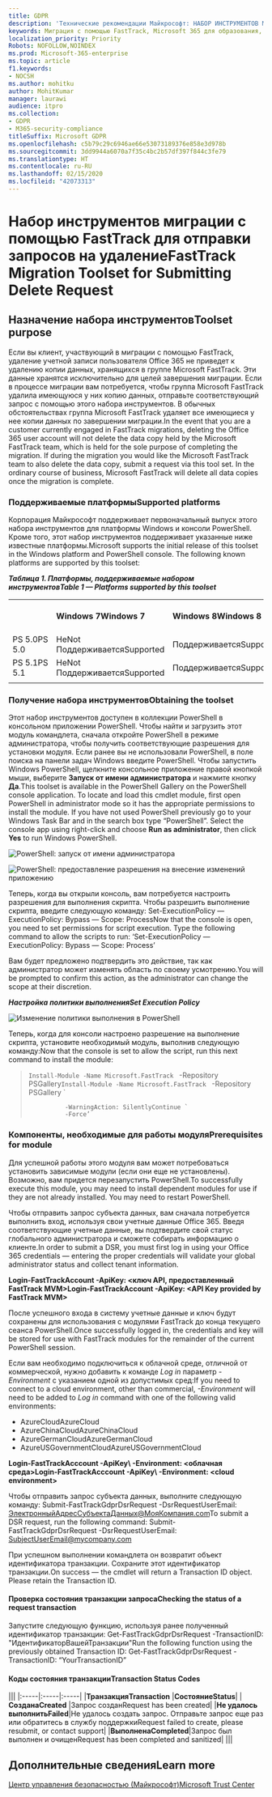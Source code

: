 ```yaml
---
title: GDPR
description: 'Технические рекомендации Майкрософт: НАБОР ИНСТРУМЕНТОВ МИГРАЦИИ С ПОМОЩЬЮ FASTTRACK ДЛЯ ОТПРАВКИ ЗАПРОСОВ НА УДАЛЕНИЕ'
keywords: Миграция с помощью FastTrack, Microsoft 365 для образования, документация по Microsoft 365, GDPR
localization_priority: Priority
Robots: NOFOLLOW,NOINDEX
ms.prod: Microsoft-365-enterprise
ms.topic: article
f1.keywords:
- NOCSH
ms.author: mohitku
author: MohitKumar
manager: laurawi
audience: itpro
ms.collection:
- GDPR
- M365-security-compliance
titleSuffix: Microsoft GDPR
ms.openlocfilehash: c5b79c29c6946ae66e53073189376e858e3d978b
ms.sourcegitcommit: 3dd9944a6070a7f35c4bc2b57df397f844c3fe79
ms.translationtype: HT
ms.contentlocale: ru-RU
ms.lasthandoff: 02/15/2020
ms.locfileid: "42073313"
---
```

# <a name="fasttrack-migration-toolset-for-submitting-delete-request"></a><span data-ttu-id="f2e06-104">Набор инструментов миграции с помощью FastTrack для отправки запросов на удаление</span><span class="sxs-lookup"><span data-stu-id="f2e06-104">FastTrack Migration Toolset for Submitting Delete Request</span></span>

## <a name="toolset-purpose"></a><span data-ttu-id="f2e06-105">Назначение набора инструментов</span><span class="sxs-lookup"><span data-stu-id="f2e06-105">Toolset purpose</span></span>

<span data-ttu-id="f2e06-p101">Если вы клиент, участвующий в миграции с помощью FastTrack, удаление учетной записи пользователя Office 365 не приведет к удалению копии данных, хранящихся в группе Microsoft FastTrack. Эти данные хранятся исключительно для целей завершения миграции. Если в процессе миграции вам потребуется, чтобы группа Microsoft FastTrack удалила имеющуюся у них копию данных, отправьте соответствующий запрос с помощью этого набора инструментов. В обычных обстоятельствах группа Microsoft FastTrack удаляет все имеющиеся у нее копии данных по завершении миграции.</span><span class="sxs-lookup"><span data-stu-id="f2e06-p101">In the event that you are a customer currently engaged in FastTrack migrations, deleting the Office 365 user account will not delete the data copy held by the Microsoft FastTrack team, which is held for the sole purpose of completing the migration. If during the migration you would like the Microsoft FastTrack team to also delete the data copy, submit a request via this tool set. In the ordinary course of business, Microsoft FastTrack will delete all data copies once the migration is complete.</span></span>

### <a name="supported-platforms"></a><span data-ttu-id="f2e06-109">Поддерживаемые платформы</span><span class="sxs-lookup"><span data-stu-id="f2e06-109">Supported platforms</span></span>
<span data-ttu-id="f2e06-p102">Корпорация Майкрософт поддерживает первоначальный выпуск этого набора инструментов для платформы Windows и консоли PowerShell. Кроме того, этот набор инструментов поддерживает указанные ниже известные платформы.</span><span class="sxs-lookup"><span data-stu-id="f2e06-p102">Microsoft supports the initial release of this  toolset in the Windows platform and PowerShell console. The following known platforms are supported by this toolset:</span></span>
 
<span data-ttu-id="f2e06-112">***Таблица 1. Платформы, поддерживаемые набором инструментов***</span><span class="sxs-lookup"><span data-stu-id="f2e06-112">***Table 1 — Platforms supported by this toolset***</span></span>
 
<!--start table here HEADER -->
 
|||||||
|:-----|:-----|:-----|:-----|:-----|:-----|
| |<span data-ttu-id="f2e06-113">**Windows 7**</span><span class="sxs-lookup"><span data-stu-id="f2e06-113">**Windows 7**</span></span>|<span data-ttu-id="f2e06-114">**Windows 8**</span><span class="sxs-lookup"><span data-stu-id="f2e06-114">**Windows 8**</span></span>|<span data-ttu-id="f2e06-115">**Windows 10**</span><span class="sxs-lookup"><span data-stu-id="f2e06-115">**Windows 10**</span></span>|<span data-ttu-id="f2e06-116">**Windows Server 2012**</span><span class="sxs-lookup"><span data-stu-id="f2e06-116">**Windows Server 2012**</span></span>|<span data-ttu-id="f2e06-117">**Windows Server 2016**</span><span class="sxs-lookup"><span data-stu-id="f2e06-117">**Windows Server 2016**</span></span>|
|<span data-ttu-id="f2e06-118">PS 5.0</span><span class="sxs-lookup"><span data-stu-id="f2e06-118">PS 5.0</span></span>|<span data-ttu-id="f2e06-119">Не</span><span class="sxs-lookup"><span data-stu-id="f2e06-119">Not</span></span><br/><span data-ttu-id="f2e06-120">Поддерживается</span><span class="sxs-lookup"><span data-stu-id="f2e06-120">Supported</span></span>|<span data-ttu-id="f2e06-121">Поддерживается</span><span class="sxs-lookup"><span data-stu-id="f2e06-121">Supported</span></span>|<span data-ttu-id="f2e06-122">Поддерживается</span><span class="sxs-lookup"><span data-stu-id="f2e06-122">Supported</span></span>|<span data-ttu-id="f2e06-123">Поддерживается</span><span class="sxs-lookup"><span data-stu-id="f2e06-123">Supported</span></span>|<span data-ttu-id="f2e06-124">Поддерживается</span><span class="sxs-lookup"><span data-stu-id="f2e06-124">Supported</span></span>|
|<span data-ttu-id="f2e06-125">PS 5.1</span><span class="sxs-lookup"><span data-stu-id="f2e06-125">PS 5.1</span></span>|<span data-ttu-id="f2e06-126">Не</span><span class="sxs-lookup"><span data-stu-id="f2e06-126">Not</span></span><br/><span data-ttu-id="f2e06-127">Поддерживается</span><span class="sxs-lookup"><span data-stu-id="f2e06-127">Supported</span></span>|<span data-ttu-id="f2e06-128">Поддерживается</span><span class="sxs-lookup"><span data-stu-id="f2e06-128">Supported</span></span>|<span data-ttu-id="f2e06-129">Поддерживается</span><span class="sxs-lookup"><span data-stu-id="f2e06-129">Supported</span></span>|<span data-ttu-id="f2e06-130">Поддерживается</span><span class="sxs-lookup"><span data-stu-id="f2e06-130">Supported</span></span>|<span data-ttu-id="f2e06-131">Поддерживается</span><span class="sxs-lookup"><span data-stu-id="f2e06-131">Supported</span></span>|
|||
 
<!-- end of table -->

### <a name="obtaining-the-toolset"></a><span data-ttu-id="f2e06-132">Получение набора инструментов</span><span class="sxs-lookup"><span data-stu-id="f2e06-132">Obtaining the toolset</span></span>

<span data-ttu-id="f2e06-p103">Этот набор инструментов доступен в коллекции PowerShell в консольном приложении PowerShell. Чтобы найти и загрузить этот модуль командлета, сначала откройте PowerShell в режиме администратора, чтобы получить соответствующие разрешения для установки модуля. Если ранее вы не использовали PowerShell, в поле поиска на панели задач Windows введите PowerShell. Чтобы запустить Windows PowerShell, щелкните консольное приложение правой кнопкой мыши, выберите **Запуск от имени администратора** и нажмите кнопку **Да**.</span><span class="sxs-lookup"><span data-stu-id="f2e06-p103">This toolset is available in the PowerShell Gallery on the PowerShell console application.  To locate and load this cmdlet module, first open PowerShell in administrator mode so it has the appropriate permissions to install the module. If you have not used PowerShell previously go to your Windows Task Bar and in the search box type “PowerShell”. Select the console app using right-click and choose **Run as administrator**, then click **Yes** to run Windows PowerShell.</span></span>

![PowerShell: запуск от имени администратора](../media/fasttrack-powershell_image.png)

![PowerShell: предоставление разрешения на внесение изменений приложению](../media/fasttrack-run-powershell_image.png)

<span data-ttu-id="f2e06-p104">Теперь, когда вы открыли консоль, вам потребуется настроить разрешения для выполнения скрипта. Чтобы разрешить выполнение скрипта, введите следующую команду: Set-ExecutionPolicy — ExecutionPolicy: Bypass — Scope: Process</span><span class="sxs-lookup"><span data-stu-id="f2e06-p104">Now that the console is open, you need to set permissions for script execution. Type the following command to allow the scripts to run: ‘Set-ExecutionPolicy — ExecutionPolicy: Bypass — Scope: Process’</span></span>

<span data-ttu-id="f2e06-141">Вам будет предложено подтвердить это действие, так как администратор может изменять область по своему усмотрению.</span><span class="sxs-lookup"><span data-stu-id="f2e06-141">You will be prompted to confirm this action, as the administrator can change the scope at their discretion.</span></span>

<span data-ttu-id="f2e06-142">***Настройка политики выполнения***</span><span class="sxs-lookup"><span data-stu-id="f2e06-142">***Set Execution Policy***</span></span>

![Изменение политики выполнения в PowerShell](../media/powershell-set-execution-policy_image.png)

<span data-ttu-id="f2e06-144">Теперь, когда для консоли настроено разрешение на выполнение скрипта, установите необходимый модуль, выполнив следующую команду:</span><span class="sxs-lookup"><span data-stu-id="f2e06-144">Now that the console is set to allow the script,  run this next command to install the module:</span></span>

><span data-ttu-id="f2e06-145">`Install-Module -Name Microsoft.FastTrack ` -Repository PSGallery</span><span class="sxs-lookup"><span data-stu-id="f2e06-145">`Install-Module -Name Microsoft.FastTrack ` -Repository PSGallery \`</span></span>
>        
>               -WarningAction: SilentlyContinue `
>               -Force’

### <a name="prerequisites-for-module"></a><span data-ttu-id="f2e06-146">Компоненты, необходимые для работы модуля</span><span class="sxs-lookup"><span data-stu-id="f2e06-146">Prerequisites for module</span></span>
<span data-ttu-id="f2e06-p105">Для успешной работы этого модуля вам может потребоваться установить зависимые модули (если они еще не установлены). Возможно, вам придется перезапустить PowerShell.</span><span class="sxs-lookup"><span data-stu-id="f2e06-p105">To successfully execute this module, you may need to install dependent modules for use if they are not already installed. You may need to restart PowerShell.</span></span>  

<span data-ttu-id="f2e06-149">Чтобы отправить запрос субъекта данных, вам сначала потребуется выполнить вход, используя свои учетные данные Office 365. Введя соответствующие учетные данные, вы подтвердите свой статус глобального администратора и сможете собирать информацию о клиенте.</span><span class="sxs-lookup"><span data-stu-id="f2e06-149">In order to submit a DSR, you must first log in using your Office 365 credentials — entering the proper credentials will validate your global administrator status and collect tenant information.</span></span> 

<span data-ttu-id="f2e06-150">**Login-FastTrackAccount -ApiKey: \<ключ API, предоставленный FastTrack MVM\>**</span><span class="sxs-lookup"><span data-stu-id="f2e06-150">**Login-FastTrackAccount -ApiKey: \<API Key provided by FastTrack MVM\>**</span></span>

<span data-ttu-id="f2e06-151">После успешного входа в систему учетные данные и ключ будут сохранены для использования с модулями FastTrack до конца текущего сеанса PowerShell.</span><span class="sxs-lookup"><span data-stu-id="f2e06-151">Once successfully logged in, the credentials and key will be stored for use with FastTrack modules for the remainder of the current PowerShell session.</span></span>

<span data-ttu-id="f2e06-152">Если вам необходимо подключиться к облачной среде, отличной от коммерческой, нужно добавить к команде *Log in* параметр *-Environment* с указанием одной из допустимых сред:</span><span class="sxs-lookup"><span data-stu-id="f2e06-152">If you need to connect to a cloud environment, other than commercial, *-Environment* will need to be added to *Log in* command with one of the following valid environments:</span></span>
- <span data-ttu-id="f2e06-153">AzureCloud</span><span class="sxs-lookup"><span data-stu-id="f2e06-153">AzureCloud</span></span>
- <span data-ttu-id="f2e06-154">AzureChinaCloud</span><span class="sxs-lookup"><span data-stu-id="f2e06-154">AzureChinaCloud</span></span>
- <span data-ttu-id="f2e06-155">AzureGermanCloud</span><span class="sxs-lookup"><span data-stu-id="f2e06-155">AzureGermanCloud</span></span>
- <span data-ttu-id="f2e06-156">AzureUSGovernmentCloud</span><span class="sxs-lookup"><span data-stu-id="f2e06-156">AzureUSGovernmentCloud</span></span>

<span data-ttu-id="f2e06-157">**Login-FastTrackAcccount -ApiKey\ <API Key provided by FastTrack MVM> -Environment: <облачная среда\>**</span><span class="sxs-lookup"><span data-stu-id="f2e06-157">**Login-FastTrackAcccount -ApiKey\ <API Key provided by FastTrack MVM> -Environment: <cloud environment\>**</span></span>

<span data-ttu-id="f2e06-158">Чтобы отправить запрос субъекта данных, выполните следующую команду: Submit-FastTrackGdprDsrRequest -DsrRequestUserEmail: ЭлектронныйАдресСубъектаДанных@МояКомпания.com</span><span class="sxs-lookup"><span data-stu-id="f2e06-158">To submit a DSR request, run the following command: Submit-FastTrackGdprDsrRequest -DsrRequestUserEmail: SubjectUserEmail@mycompany.com</span></span>

<span data-ttu-id="f2e06-p106">При успешном выполнении командлета он возвратит объект идентификатора транзакции. Сохраните этот идентификатор транзакции.</span><span class="sxs-lookup"><span data-stu-id="f2e06-p106">On success — the cmdlet will return a Transaction ID object. Please retain the Transaction ID.</span></span>


#### <a name="checking-the-status-of-a-request-transaction"></a><span data-ttu-id="f2e06-161">Проверка состояния транзакции запроса</span><span class="sxs-lookup"><span data-stu-id="f2e06-161">Checking the status of a request transaction</span></span>

<span data-ttu-id="f2e06-162">Запустите следующую функцию, используя ранее полученный идентификатор транзакции: Get-FastTrackGdprDsrRequest -TransactionID: "ИдентификаторВашейТранзакции"</span><span class="sxs-lookup"><span data-stu-id="f2e06-162">Run the following function using the previously obtained Transaction ID: Get-FastTrackGdprDsrRequest -TransactionID: “YourTransactionID”</span></span>

#### <a name="transaction-status-codes"></a><span data-ttu-id="f2e06-163">Коды состояния транзакции</span><span class="sxs-lookup"><span data-stu-id="f2e06-163">Transaction Status Codes</span></span>
<!--start table here no header -->

|||
|:-----|:-----|:-----|
|<span data-ttu-id="f2e06-164">**Транзакция**</span><span class="sxs-lookup"><span data-stu-id="f2e06-164">**Transaction**</span></span> |<span data-ttu-id="f2e06-165">**Состояние**</span><span class="sxs-lookup"><span data-stu-id="f2e06-165">**Status**</span></span>|
|<span data-ttu-id="f2e06-166">**Создана**</span><span class="sxs-lookup"><span data-stu-id="f2e06-166">**Created**</span></span> |<span data-ttu-id="f2e06-167">Запрос создан</span><span class="sxs-lookup"><span data-stu-id="f2e06-167">Request has been created</span></span>|
|<span data-ttu-id="f2e06-168">**Не удалось выполнить**</span><span class="sxs-lookup"><span data-stu-id="f2e06-168">**Failed**</span></span>|<span data-ttu-id="f2e06-169">Не удалось создать запрос. Отправьте запрос еще раз или обратитесь в службу поддержки</span><span class="sxs-lookup"><span data-stu-id="f2e06-169">Request failed to create, please resubmit, or contact support</span></span>|
|<span data-ttu-id="f2e06-170">**Выполнена**</span><span class="sxs-lookup"><span data-stu-id="f2e06-170">**Completed**</span></span>|<span data-ttu-id="f2e06-171">Запрос был выполнен и очищен</span><span class="sxs-lookup"><span data-stu-id="f2e06-171">Request has been completed and sanitized</span></span>|
|||

<!-- end of table -->

<!-- original version: **Created**  Request has been created<br/>**Failed** Request failed to create, please resubmit, or contact support<br/>**Completed** Request has been completed and sanitized -->


## <a name="learn-more"></a><span data-ttu-id="f2e06-172">Дополнительные сведения</span><span class="sxs-lookup"><span data-stu-id="f2e06-172">Learn more</span></span>
[<span data-ttu-id="f2e06-173">Центр управления безопасностью (Майкрософт)</span><span class="sxs-lookup"><span data-stu-id="f2e06-173">Microsoft Trust Center</span></span>](https://www.microsoft.com/TrustCenter/Privacy/gdpr/default.aspx)
